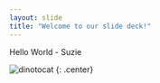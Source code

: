 ```yaml
---
layout: slide
title: "Welcome to our slide deck!"
---
```


Hello World - Suzie 

![dinotocat](https://octodex.github.com/images/dinotocat.png)
{: .center}
